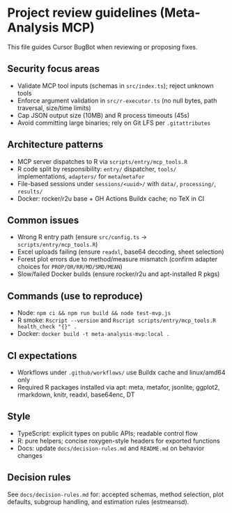 # Project review guidelines (Meta-Analysis MCP)

This file guides Cursor BugBot when reviewing or proposing fixes.

## Security focus areas
- Validate MCP tool inputs (schemas in `src/index.ts`); reject unknown tools
- Enforce argument validation in `src/r-executor.ts` (no null bytes, path traversal, size/time limits)
- Cap JSON output size (10MB) and R process timeouts (45s)
- Avoid committing large binaries; rely on Git LFS per `.gitattributes`

## Architecture patterns
- MCP server dispatches to R via `scripts/entry/mcp_tools.R`
- R code split by responsibility: `entry/` dispatcher, `tools/` implementations, `adapters/` for `meta`/`metafor`
- File-based sessions under `sessions/<uuid>/` with `data/`, `processing/`, `results/`
- Docker: rocker/r2u base + GH Actions Buildx cache; no TeX in CI

## Common issues
- Wrong R entry path (ensure `src/config.ts` -> `scripts/entry/mcp_tools.R`)
- Excel uploads failing (ensure `readxl`, base64 decoding, sheet selection)
- Forest plot errors due to method/measure mismatch (confirm adapter choices for `PROP/OR/RR/MD/SMD/MEAN`)
- Slow/failed Docker builds (ensure rocker/r2u and apt-installed R pkgs)

## Commands (use to reproduce)
- Node: `npm ci && npm run build && node test-mvp.js`
- R smoke: `Rscript --version` and `Rscript scripts/entry/mcp_tools.R health_check "{}" .`
- Docker: `docker build -t meta-analysis-mvp:local .`

## CI expectations
- Workflows under `.github/workflows/` use Buildx cache and linux/amd64 only
- Required R packages installed via apt: meta, metafor, jsonlite, ggplot2, rmarkdown, knitr, readxl, base64enc, DT

## Style
- TypeScript: explicit types on public APIs; readable control flow
- R: pure helpers; concise roxygen-style headers for exported functions
- Docs: update `docs/decision-rules.md` and `README.md` on behavior changes

## Decision rules
See `docs/decision-rules.md` for: accepted schemas, method selection, plot defaults, subgroup handling, and estimation rules (estmeansd).
